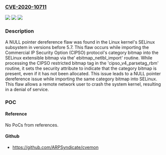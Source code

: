 ### [CVE-2020-10711](https://cve.mitre.org/cgi-bin/cvename.cgi?name=CVE-2020-10711)
![](https://img.shields.io/static/v1?label=Product&message=Kernel&color=blue)
![](https://img.shields.io/static/v1?label=Version&message=n%2Fa&color=blue)
![](https://img.shields.io/static/v1?label=Vulnerability&message=CWE-476&color=brighgreen)

### Description

A NULL pointer dereference flaw was found in the Linux kernel's SELinux subsystem in versions before 5.7. This flaw occurs while importing the Commercial IP Security Option (CIPSO) protocol's category bitmap into the SELinux extensible bitmap via the' ebitmap_netlbl_import' routine. While processing the CIPSO restricted bitmap tag in the 'cipso_v4_parsetag_rbm' routine, it sets the security attribute to indicate that the category bitmap is present, even if it has not been allocated. This issue leads to a NULL pointer dereference issue while importing the same category bitmap into SELinux. This flaw allows a remote network user to crash the system kernel, resulting in a denial of service.

### POC

#### Reference
No PoCs from references.

#### Github
- https://github.com/ARPSyndicate/cvemon


